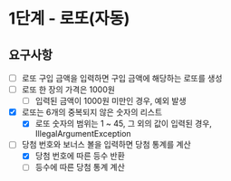 # 1단계 - 로또(자동)
## 요구사항
- [ ] 로또 구입 금액을 입력하면 구입 금액에 해당하는 로또를 생성
- [ ] 로또 한 장의 가격은 1000원
	- [ ] 입력된 금액이 1000원 미만인 경우, 예외 발생
- [X] 로또는 6개의 중복되지 않은 숫자의 리스트
	- [X] 로또 숫자의 범위는 1 ~ 45, 그 외의 값이 입력된 경우, IllegalArgumentException
- [ ] 당첨 번호와 보너스 볼을 입력하면 당첨 통계를 계산
  - [X] 당첨 번호에 따른 등수 반환
  - [ ] 등수에 따른 당첨 통계 계산
